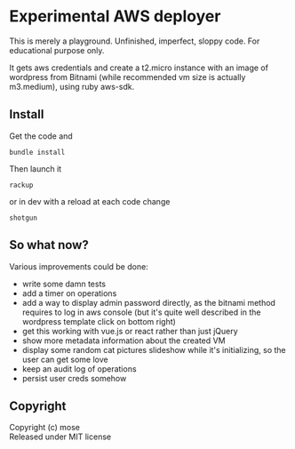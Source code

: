 Experimental AWS deployer
============================

This is merely a playground. Unfinished, imperfect, sloppy code. For educational purpose only.

It gets aws credentials and create a t2.micro instance with an image of wordpress from Bitnami (while recommended vm size is actually m3.medium), using ruby aws-sdk.

Install
--------

Get the code and

    bundle install

Then launch it

    rackup

or in dev with a reload at each code change

    shotgun


So what now?
-------------

Various improvements could be done:

- write some damn tests
- add a timer on operations
- add a way to display admin password directly, as the bitnami method requires to log in aws console (but it's quite well described in the wordpress template click on bottom right)
- get this working with vue.js or react rather than just jQuery
- show more metadata information about the created VM
- display some random cat pictures slideshow while it's initializing, so the user can get some love
- keep an audit log of operations
- persist user creds somehow


Copyright
-------------
Copyright (c) mose  
Released under MIT license
